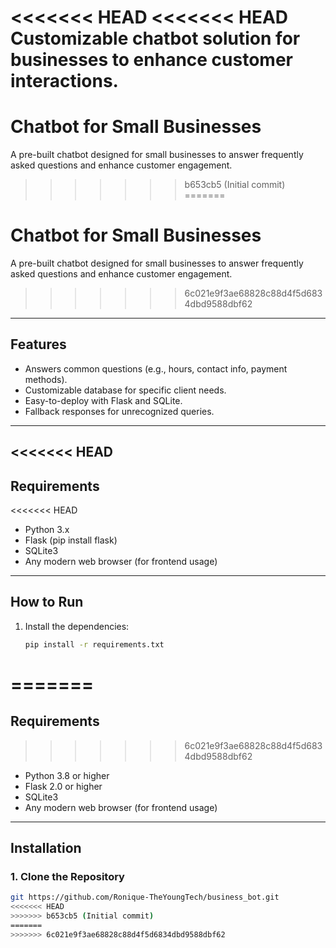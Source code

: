 <<<<<<< HEAD
<<<<<<< HEAD
Customizable chatbot solution for businesses to enhance customer interactions.
=======
# Chatbot for Small Businesses

A pre-built chatbot designed for small businesses to answer frequently asked questions and enhance customer engagement.
>>>>>>> b653cb5 (Initial commit)
=======
# Chatbot for Small Businesses

A pre-built chatbot designed for small businesses to answer frequently asked questions and enhance customer engagement.
>>>>>>> 6c021e9f3ae68828c88d4f5d6834dbd9588dbf62

---

## Features
- Answers common questions (e.g., hours, contact info, payment methods).
- Customizable database for specific client needs.
- Easy-to-deploy with Flask and SQLite.
- Fallback responses for unrecognized queries.

---

<<<<<<< HEAD
---

## Requirements
<<<<<<< HEAD
- Python 3.x
- Flask (pip install flask)
- SQLite3
- Any modern web browser (for frontend usage)

---

## How to Run
1. Install the dependencies:
   ```bash
   pip install -r requirements.txt


=======
=======
## Requirements
>>>>>>> 6c021e9f3ae68828c88d4f5d6834dbd9588dbf62
- Python 3.8 or higher
- Flask 2.0 or higher
- SQLite3
- Any modern web browser (for frontend usage)

---

## Installation
### 1. Clone the Repository
```bash
git https://github.com/Ronique-TheYoungTech/business_bot.git
<<<<<<< HEAD
>>>>>>> b653cb5 (Initial commit)
=======
>>>>>>> 6c021e9f3ae68828c88d4f5d6834dbd9588dbf62
